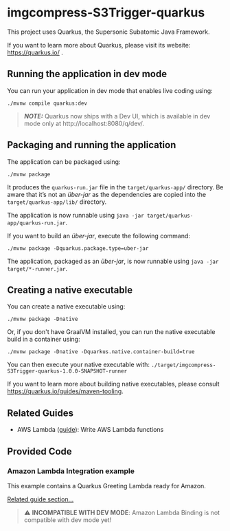 # imgcompress-S3Trigger-quarkus

This project uses Quarkus, the Supersonic Subatomic Java Framework.

If you want to learn more about Quarkus, please visit its website: https://quarkus.io/ .

## Running the application in dev mode

You can run your application in dev mode that enables live coding using:
```shell script
./mvnw compile quarkus:dev
```

> **_NOTE:_**  Quarkus now ships with a Dev UI, which is available in dev mode only at http://localhost:8080/q/dev/.

## Packaging and running the application

The application can be packaged using:
```shell script
./mvnw package
```
It produces the `quarkus-run.jar` file in the `target/quarkus-app/` directory.
Be aware that it’s not an _über-jar_ as the dependencies are copied into the `target/quarkus-app/lib/` directory.

The application is now runnable using `java -jar target/quarkus-app/quarkus-run.jar`.

If you want to build an _über-jar_, execute the following command:
```shell script
./mvnw package -Dquarkus.package.type=uber-jar
```

The application, packaged as an _über-jar_, is now runnable using `java -jar target/*-runner.jar`.

## Creating a native executable

You can create a native executable using: 
```shell script
./mvnw package -Dnative
```

Or, if you don't have GraalVM installed, you can run the native executable build in a container using: 
```shell script
./mvnw package -Dnative -Dquarkus.native.container-build=true
```

You can then execute your native executable with: `./target/imgcompress-S3Trigger-quarkus-1.0.0-SNAPSHOT-runner`

If you want to learn more about building native executables, please consult https://quarkus.io/guides/maven-tooling.

## Related Guides

- AWS Lambda ([guide](https://quarkus.io/guides/aws-lambda)): Write AWS Lambda functions

## Provided Code

### Amazon Lambda Integration example

This example contains a Quarkus Greeting Lambda ready for Amazon.

[Related guide section...](https://quarkus.io/guides/amazon-lambda)

> :warning: **INCOMPATIBLE WITH DEV MODE**: Amazon Lambda Binding is not compatible with dev mode yet!

